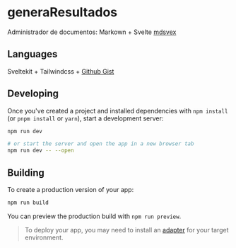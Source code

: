 # generaResultados

Administrador de documentos: Markown + Svelte [mdsvex](https://mdsvex.com/)

## Languages

Sveltekit + Tailwindcss + [Github Gist](https://gist.github.com/)

## Developing

Once you've created a project and installed dependencies with `npm install` (or `pnpm install` or `yarn`), start a development server:

```bash
npm run dev

# or start the server and open the app in a new browser tab
npm run dev -- --open
```

## Building

To create a production version of your app:

```bash
npm run build
```

You can preview the production build with `npm run preview`.

> To deploy your app, you may need to install an [adapter](https://kit.svelte.dev/docs/adapters) for your target environment.
